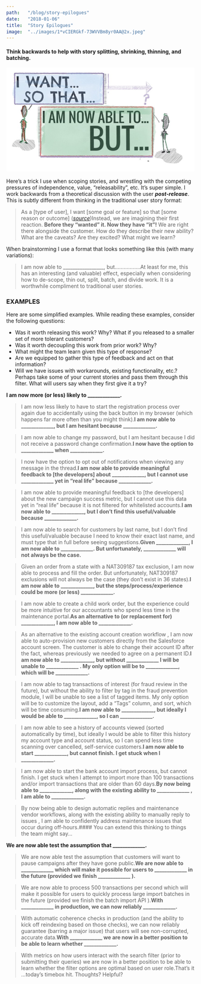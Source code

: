 ```yaml
---
path:	"/blog/story-epilogues"
date:	"2018-01-06"
title:	"Story Epilogues"
image:	"../images/1*vCIERGkf-73WVVBm8yr0AA@2x.jpeg"
---
```


#### Think backwards to help with story splitting, shrinking, thinning, and batching.

![](../images/1*vCIERGkf-73WVVBm8yr0AA@2x.jpeg)

Here’s a trick I use when scoping stories, and wrestling with the competing pressures of independence, value, “releasability”, etc. It’s super simple. I work backwards from a theoretical discussion with the user ***post-release***. This is subtly different from thinking in the traditional user story format:


> As a [type of user], I want [some goal or feature] so that [some reason or outcome] ([*source*](https://www.scrumalliance.org/community/spotlight/mike-cohn/january-2014/keeping-the-user-in-user-stories))Instead, we are imagining their first reaction. **Before they “wanted” it. Now they have “it”!** We are right there alongside the customer. How do they describe their new ability? What are the caveats? Are they excited? What might we learn?

When brainstorming I use a format that looks something like this (with many variations):


> I am now able to \_\_\_\_\_\_\_\_\_\_\_\_\_\_\_\_\_, but……………..At least for me, this has an interesting (and valuable) effect, especially when considering how to de-scope, thin out, split, batch, and divide work. It is a worthwhile compliment to traditional user stories.

### EXAMPLES

Here are some simplified examples. While reading these examples, consider the following questions:

* Was it worth releasing this work? Why? What if you released to a smaller set of more tolerant customers?
* Was it worth decoupling this work from prior work? Why?
* What might the team learn given this type of response?
* Are we equipped to gather this type of feedback and act on that information?
* Will we have issues with workarounds, existing functionality, etc.?
Perhaps take some of your current stories and pass them through this filter. What will users say when they first give it a try?

**I am now more (or less) likely to \_\_\_\_\_\_\_\_\_\_\_\_\_.**


> I am now less likely to have to start the registration process over again due to accidentally using the back button in my browser (which happens far more often than you might think).**I am now able to \_\_\_\_\_\_\_\_\_\_\_\_\_, but I am hesitant because \_\_\_\_\_\_\_\_\_\_\_\_\_.**


> I am now able to change my password, but I am hesitant because I did not receive a password change confirmation.**I now have the option to \_\_\_\_\_\_\_\_\_\_\_\_\_ when \_\_\_\_\_\_\_\_\_\_\_\_\_.**


> I now have the option to opt out of notifications when viewing any message in the thread.**I am now able to provide meaningful feedback to [the developers] about \_\_\_\_\_\_\_\_\_\_\_\_\_, but I cannot use \_\_\_\_\_\_\_\_\_\_\_\_\_ yet in “real life” because \_\_\_\_\_\_\_\_\_\_\_\_\_.**


> I am now able to provide meaningful feedback to [the developers] about the new campaign success metric, but I cannot use this data yet in “real life” because it is not filtered for whitelisted accounts.**I am now able to \_\_\_\_\_\_\_\_\_\_\_\_\_, but I don’t find this useful/valuable because \_\_\_\_\_\_\_\_\_\_\_\_\_.**


> I am now able to search for customers by last name, but I don’t find this useful/valuable because I need to know their exact last name, and must type that in full before seeing suggestions.**Given \_\_\_\_\_\_\_\_\_\_\_\_\_, I am now able to \_\_\_\_\_\_\_\_\_\_\_\_\_. But unfortunately, \_\_\_\_\_\_\_\_\_\_\_\_\_ will not always be the case.**


> Given an order from a state with a NAT309187 tax exclusion, I am now able to process and fill the order. But unfortunately, NAT309187 exclusions will not always be the case (they don’t exist in 36 states).**I am now able to \_\_\_\_\_\_\_\_\_\_\_\_\_, but the steps/process/experience could be more (or less) \_\_\_\_\_\_\_\_\_\_\_\_\_.**


> I am now able to create a child work order, but the experience could be more intuitive for our accountants who spend less time in the maintenance portal.**As an alternative to (or replacement for) \_\_\_\_\_\_\_\_\_\_\_\_\_, I am now able to \_\_\_\_\_\_\_\_\_\_\_\_\_.**


> As an alternative to the existing account creation workflow , I am now able to auto-provision new customers directly from the Salesforce account screen. The customer is able to change their account ID after the fact, whereas previously we needed to agree on a permanent ID.**I am now able to \_\_\_\_\_\_\_\_\_\_\_\_\_, but without \_\_\_\_\_\_\_\_\_\_\_\_\_ I will be unable to \_\_\_\_\_\_\_\_\_\_\_\_\_ . My only option will be to \_\_\_\_\_\_\_\_\_\_\_\_\_, which will be \_\_\_\_\_\_\_\_\_\_\_\_\_.**


> I am now able to tag transactions of interest (for fraud review in the future), but without the ability to filter by tag in the fraud prevention module, I will be unable to see a list of tagged items. My only option will be to customize the layout, add a “Tags” column, and sort, which will be time consuming.**I am now able to \_\_\_\_\_\_\_\_\_\_\_\_\_, but ideally I would be able to \_\_\_\_\_\_\_\_\_\_\_\_\_, so I can \_\_\_\_\_\_\_\_\_\_\_\_\_.**


> I am now able to see a history of accounts viewed (sorted automatically by time), but ideally I would be able to filter this history my account type and account status, so I can spend less time scanning over cancelled, self-service customers.**I am now able to start \_\_\_\_\_\_\_\_\_\_\_\_\_, but cannot finish. I get stuck when I \_\_\_\_\_\_\_\_\_\_\_\_\_.**


> I am now able to start the bank account import process, but cannot finish. I get stuck when I attempt to import more than 100 transactions and/or import transactions that are older than 60 days.**By now being able to \_\_\_\_\_\_\_\_\_\_\_\_\_, along with the existing ability to \_\_\_\_\_\_\_\_\_\_\_\_\_ , I am able to \_\_\_\_\_\_\_\_\_\_\_\_\_.**


> By now being able to design automatic replies and maintenance vendor workflows, along with the existing ability to manually reply to issues , I am able to confidently address maintenance issues that occur during off-hours.#### You can extend this thinking to things the team might say…

**We are now able test the assumption that \_\_\_\_\_\_\_\_\_\_\_\_\_.**


> We are now able test the assumption that customers will want to pause campaigns after they have gone public.**We are now able to \_\_\_\_\_\_\_\_\_\_\_\_\_ which will make it possible for users to \_\_\_\_\_\_\_\_\_\_\_\_\_ in the future (provided we finish \_\_\_\_\_\_\_\_\_\_\_\_\_ ).**


> We are now able to process 500 transactions per second which will make it possible for users to quickly process large import batches in the future (provided we finish the batch import API ).**With \_\_\_\_\_\_\_\_\_\_\_\_\_ in production, we can now reliably \_\_\_\_\_\_\_\_\_\_\_\_\_.**


> With automatic coherence checks in production (and the ability to kick off reindexing based on those checks), we can now reliably guarantee (barring a major issue) that users will see non-corrupted, accurate data.**With \_\_\_\_\_\_\_\_\_\_\_\_\_ we are now in a better position to be able to learn whether \_\_\_\_\_\_\_\_\_\_\_\_\_.**


> With metrics on how users interact with the search filter (prior to submitting their queries) we are now in a better position to be able to learn whether the filter options are optimal based on user role.That’s it …today’s timebox hit. Thoughts? Helpful?

